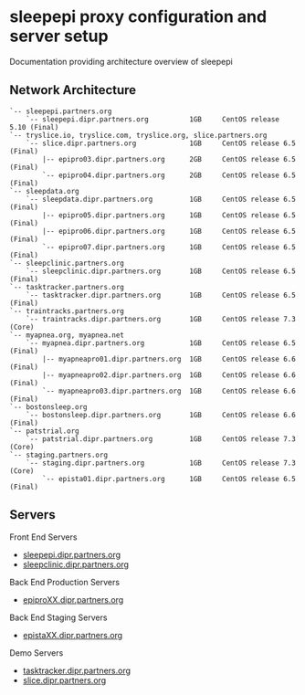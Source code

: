 # sleepepi proxy configuration and server setup

Documentation providing architecture overview of sleepepi

## Network Architecture

```
`-- sleepepi.partners.org
    `-- sleepepi.dipr.partners.org          1GB     CentOS release 5.10 (Final)
`-- tryslice.io, tryslice.com, tryslice.org, slice.partners.org
    `-- slice.dipr.partners.org             1GB     CentOS release 6.5  (Final)
        |-- epipro03.dipr.partners.org      2GB     CentOS release 6.5  (Final)
        `-- epipro04.dipr.partners.org      2GB     CentOS release 6.5  (Final)
`-- sleepdata.org
    `-- sleepdata.dipr.partners.org         1GB     CentOS release 6.5  (Final)
        |-- epipro05.dipr.partners.org      1GB     CentOS release 6.5  (Final)
        |-- epipro06.dipr.partners.org      1GB     CentOS release 6.5  (Final)
        `-- epipro07.dipr.partners.org      1GB     CentOS release 6.5  (Final)
`-- sleepclinic.partners.org
    `-- sleepclinic.dipr.partners.org       1GB     CentOS release 6.5  (Final)
`-- tasktracker.partners.org
    `-- tasktracker.dipr.partners.org       1GB     CentOS release 6.5  (Final)
`-- traintracks.partners.org
    `-- traintracks.dipr.partners.org       1GB     CentOS release 7.3  (Core)
`-- myapnea.org, myapnea.net
    `-- myapnea.dipr.partners.org           1GB     CentOS release 6.5  (Final)
        |-- myapneapro01.dipr.partners.org  1GB     CentOS release 6.6  (Final)
        |-- myapneapro02.dipr.partners.org  1GB     CentOS release 6.6  (Final)
        `-- myapneapro03.dipr.partners.org  1GB     CentOS release 6.6  (Final)
`-- bostonsleep.org
    `-- bostonsleep.dipr.partners.org       1GB     CentOS release 6.6  (Final)
`-- patstrial.org
    `-- patstrial.dipr.partners.org         1GB     CentOS release 7.3  (Core)
`-- staging.partners.org
    `-- staging.dipr.partners.org           1GB     CentOS release 7.3  (Core)
        `-- epista01.dipr.partners.org      1GB     CentOS release 6.5  (Final)
```

## Servers

Front End Servers

- [sleepepi.dipr.partners.org](https://github.com/sleepepi/sleepepi/tree/master/virtual-machines/000-sleepepi.dipr.partners.org.md)
- [sleepclinic.dipr.partners.org](https://github.com/sleepepi/sleepepi/tree/master/virtual-machines/100-technology-and-application-routes.md)

Back End Production Servers

- [epiproXX.dipr.partners.org](https://github.com/sleepepi/sleepepi/tree/master/virtual-machines/100-technology-and-application-routes.md)

Back End Staging Servers

- [epistaXX.dipr.partners.org](https://github.com/sleepepi/sleepepi/blob/master/virtual-machines/100-technology-and-application-routes.md)

Demo Servers

- [tasktracker.dipr.partners.org](https://github.com/sleepepi/sleepepi/blob/master/virtual-machines/100-technology-and-application-routes.md)
- [slice.dipr.partners.org](https://github.com/sleepepi/sleepepi/blob/master/virtual-machines/100-technology-and-application-routes.md)
